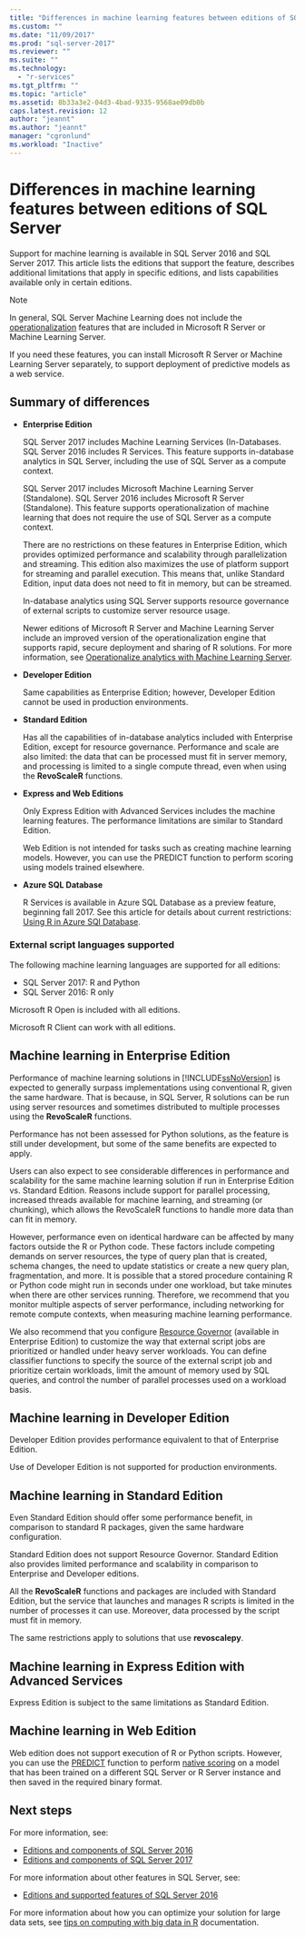 ```yaml
---
title: "Differences in machine learning features between editions of SQL Server | Microsoft Docs"
ms.custom: ""
ms.date: "11/09/2017"
ms.prod: "sql-server-2017"
ms.reviewer: ""
ms.suite: ""
ms.technology: 
  - "r-services"
ms.tgt_pltfrm: ""
ms.topic: "article"
ms.assetid: 8b33a3e2-04d3-4bad-9335-9568ae09db0b
caps.latest.revision: 12
author: "jeannt"
ms.author: "jeannt"
manager: "cgronlund"
ms.workload: "Inactive"
---
```


# Differences in machine learning features between editions of SQL Server
 
 Support for machine learning is available in SQL Server 2016 and SQL Server 2017. This article lists the editions that support the feature, describes additional limitations that apply in specific editions, and lists capabilities available only in certain editions.

 > [!NOTE]
 > In general, SQL Server Machine Learning does not include the [operationalization](https://docs.microsoft.com/machine-learning-server/what-is-operationalization) features that are included in Microsoft R Server or Machine Learning Server.
 > 
 > If you need these features, you can install Microsoft R Server or Machine Learning Server separately, to support deployment of predictive models as a web service. 

## Summary of differences

-   **Enterprise Edition**
    
     SQL Server 2017 includes Machine Learning Services (In-Databases. SQL Server 2016 includes R Services. This feature supports in-database analytics in SQL Server, including the use of SQL Server as a compute context.
     
     SQL Server 2017 includes Microsoft Machine Learning Server (Standalone). SQL Server 2016 includes Microsoft R Server (Standalone). This feature supports operationalization of machine learning that does not require the use of SQL Server as a compute context.

     There are no restrictions on these features in Enterprise Edition, which provides optimized performance and scalability through parallelization and streaming. This edition also maximizes the use of platform support for streaming and parallel execution. This means that, unlike Standard Edition, input data does not need to fit in memory, but can be streamed.
     
     In-database analytics using SQL Server supports resource governance of external scripts to customize server resource usage.
     
     Newer editions of Microsoft R Server and Machine Learning Server include an improved version of the operationalization engine that supports rapid, secure deployment and sharing of R solutions. For more information, see [Operationalize analytics with Machine Learning Server](https://docs.microsoft.com/machine-learning-server/what-is-operationalization).

-   **Developer Edition**

     Same capabilities as Enterprise Edition; however, Developer Edition cannot be used in production environments.  
  
-   **Standard Edition**

     Has all the capabilities of in-database analytics included with Enterprise Edition, except for resource governance. Performance and scale are also limited: the data that can be processed must fit in server memory, and processing is limited to a single compute thread, even when using the **RevoScaleR** functions.
  
-   **Express and Web Editions**
  
     Only Express Edition with Advanced Services includes the machine learning features. The performance limitations are similar to Standard Edition. 
     
     Web Edition is not intended for tasks such as creating machine learning models. However, you can use the PREDICT function to perform scoring using models trained elsewhere.

-   **Azure SQL Database**
  
     R Services is available in Azure SQL Database as a preview feature, beginning fall 2017. See this article for details about current restrictions: [Using R in Azure SQl Database](using-r-in-azure-sql-database.md).

### External script languages supported

The following machine learning languages are supported for all editions:

+ SQL Server 2017: R and Python
+ SQL Server 2016: R only

Microsoft R Open is included with all editions.

Microsoft R Client can work with all editions.

## Machine learning in Enterprise Edition

Performance of machine learning solutions in [!INCLUDE[ssNoVersion](../../includes/ssnoversion-md.md)] is expected to generally surpass implementations using conventional R, given the same hardware. That is because, in SQL Server, R solutions can be run using server resources and sometimes distributed to multiple processes using the **RevoScaleR** functions. 

Performance has not been assessed for Python solutions, as the feature is still under development, but some of the same benefits are expected to apply.

Users can also expect to see considerable differences in performance and scalability for the same machine learning solution if run in Enterprise Edition vs. Standard Edition. Reasons include support for parallel processing, increased threads available for machine learning, and streaming (or chunking), which allows the RevoScaleR functions to handle more data than can fit in memory. 

However, performance even on identical hardware can be affected by many factors outside the R or Python code. These factors include competing demands on server resources, the type of query plan that is created, schema changes, the need to update statistics or create a new query plan, fragmentation, and more. It is possible that a stored procedure containing R or Python code might run in seconds under one workload, but take minutes when there are other services running.  Therefore, we recommend that you monitor multiple aspects of server performance, including networking for remote compute contexts, when measuring machine learning performance.

We also recommend that you configure [Resource Governor](../../relational-databases/resource-governor/resource-governor.md) (available in Enterprise Edition) to customize the way that external script jobs are prioritized or handled under heavy server workloads. You can define classifier functions to specify the source of the external script job and prioritize certain workloads, limit the amount of memory used by SQL queries,  and control the number of parallel processes used on a workload basis.

## Machine learning in Developer Edition

Developer Edition provides performance equivalent to that of Enterprise Edition.

Use of Developer Edition is not supported for production environments.

## Machine learning in Standard Edition

Even Standard Edition should offer some performance benefit, in comparison to standard R packages, given the same hardware configuration.

Standard Edition does not support Resource Governor. Standard Edition also provides limited performance and scalability in comparison to Enterprise and Developer editions.

All the **RevoScaleR** functions and packages are included with Standard Edition, but the service that launches and manages R scripts is limited in the number of processes it can use. Moreover, data processed by the script must fit in memory.

The same restrictions apply to solutions that use **revoscalepy**.

## Machine learning in Express Edition with Advanced Services

Express Edition is subject to the same limitations as Standard Edition.

## Machine learning in Web Edition

Web edition does not support execution of R or Python scripts. However, you can use the [PREDICT](../../t-sql/queries/predict-transact-sql.md) function to perform [native scoring](../sql-native-scoring.md) on a model that has been trained on a different SQL Server or R Server instance and then saved in the required binary format.

## Next steps

For more information, see:

+ [Editions and components of SQL Server 2016](../../sql-server/editions-and-components-of-sql-server-2016.md)
+ [Editions and components of SQL Server 2017](../../sql-server/editions-and-components-of-sql-server-2017.md)

For more information about other features in SQL Server, see:

+ [Editions and supported features of SQL Server 2016](../../sql-server/editions-and-components-of-sql-server-2016.md) 

For more information about how you can optimize your solution for large data sets, see [tips on computing with big data in R](https://docs.microsoft.com/machine-learning-server/r/tutorial-large-data-tips) documentation.
